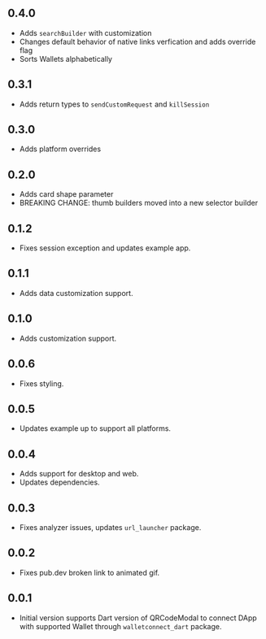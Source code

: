 ## 0.4.0
* Adds `searchBuilder` with customization
* Changes default behavior of native links verfication and adds override flag
* Sorts Wallets alphabetically

## 0.3.1
* Adds return types to `sendCustomRequest` and `killSession`

## 0.3.0
* Adds platform overrides

## 0.2.0
* Adds card shape parameter
* BREAKING CHANGE: thumb builders moved into a new selector builder

## 0.1.2
* Fixes session exception and updates example app.

## 0.1.1
* Adds data customization support.

## 0.1.0
* Adds customization support.

## 0.0.6
* Fixes styling.

## 0.0.5
* Updates example up to support all platforms.

## 0.0.4
* Adds support for desktop and web.
* Updates dependencies.

## 0.0.3
* Fixes analyzer issues, updates `url_launcher` package.

## 0.0.2
* Fixes pub.dev broken link to animated gif.

## 0.0.1
* Initial version supports Dart version of QRCodeModal to connect DApp with supported Wallet through `walletconnect_dart` package.
